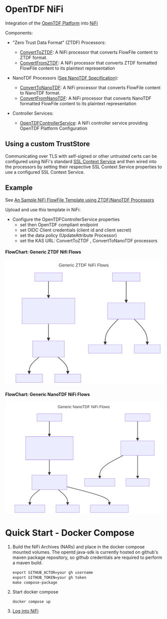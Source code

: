 # OpenTDF NiFi
Integration of the [OpenTDF Platform](https://github.com/opentdf/platform) into [NiFi](https://nifi.apache.org/)

Components:
* "Zero Trust Data Format" (ZTDF) Processors: 
  * [ConvertToZTDF](./nifi-tdf-processors/src/main/java/io/opentdf/nifi/ConvertToZTDF.java): A NiFi processor that converts FlowFile content to ZTDF format. 
  * [ConvertFromZTDF](./nifi-tdf-processors/src/main/java/io/opentdf/nifi/ConvertFromZTDF.java): A NiFi processor that converts ZTDF formatted FlowFile content to its plaintext representation
* NanoTDF Processors ([See NanoTDF Specification](https://github.com/opentdf/spec/tree/main/schema/nanotdf#readme)):
    * [ConvertToNanoTDF](./nifi-tdf-processors/src/main/java/io/opentdf/nifi/ConvertToNanoTDF.java): A NiFi processor that converts FlowFile content to NanoTDF format. 
    * [ConvertFromNanoTDF](./nifi-tdf-processors/src/main/java/io/opentdf/nifi/ConvertFromNanoTDF.java): A NiFi processor that converts NanoTDF formatted FlowFile content to its plaintext representation

* Controller Services:
  * [OpenTDFControllerService](./nifi-tdf-controller-services-api/src/main/java/io/opentdf/nifi/OpenTDFControllerService.java): A NiFi controller service providing OpenTDF Platform Configuration

## Using a custom TrustStore
Communicating over TLS with self-signed or other untrusted certs can be configured using NiFi's standard [SSL Context Service](https://nifi.apache.org/docs/nifi-docs/components/org.apache.nifi/nifi-ssl-context-service-nar/1.25.0/org.apache.nifi.ssl.StandardSSLContextService/index.html)
and then wired into the processors by setting their respective SSL Context Service properties to use a configured
SSL Context Service.

## Example

See [An Sample NiFi FlowFile Template using ZTDF/NanoTDF Processors](./deploy/Example_ZTDF_NanoTDF.xml)

Upload and use this template in NiFi:
* Configure the OpenTDFControllerService properties
  * set then OpenTDF compliant endpoint
  * set OIDC Client credentials (client id and client secret)
  * set the data policy (UpdateAttribute Processor)
  * set the KAS URL: ConvertToZTDF , ConvertToNanoTDF processors

#### FlowChart: Generic ZTDF Nifi Flows

![diagram](./docs/diagrams/generic_ztdf_nifi_flows.svg)

#### FlowChart: Generic NanoTDF NiFi Flows

![diagram](./docs/diagrams/generic_nanotdf_nifi_flows.svg)


# Quick Start - Docker Compose

1. Build the NiFi Archives (NARs) and place in the docker compose mounted volumes. The opentd
   java-sdk is currently hosted on github's maven package repository, so github credentials are required to perform a maven build.

    ```shell
    export GITHUB_ACTOR=your gh username
    export GITHUB_TOKEN=your gh token
    make compose-package
    ```
1. Start docker compose
    ```shell
    docker compose up
    ```
1. [Log into NiFi](http://localhost:18080/nifi)
